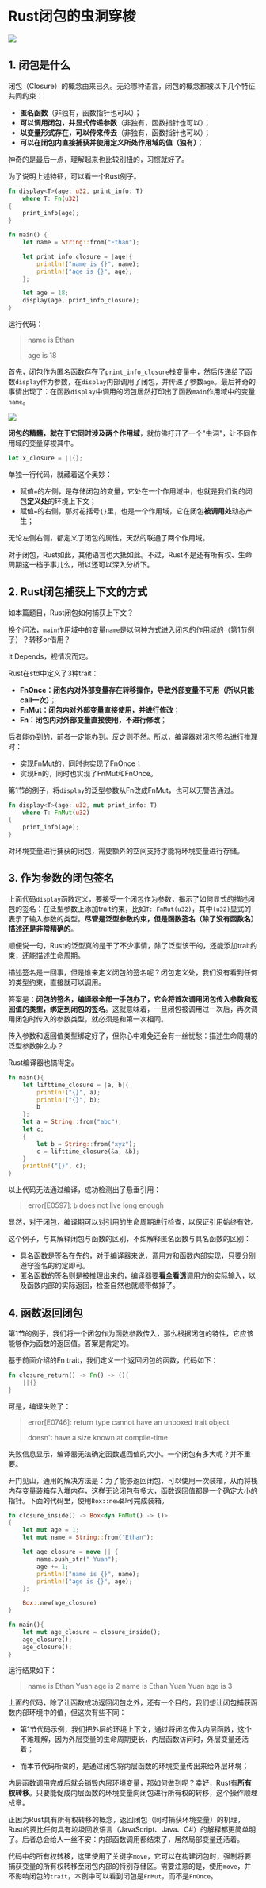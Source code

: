# Rust闭包的虫洞穿梭

![](img/closure.jpg)

## 1. 闭包是什么

闭包（Closure）的概念由来已久。无论哪种语言，闭包的概念都被以下几个特征共同约束：

- **匿名函数**（非独有，函数指针也可以）；
- **可以调用闭包，并显式传递参数**（非独有，函数指针也可以）；
- **以变量形式存在，可以传来传去**（非独有，函数指针也可以）；
- **可以在闭包内直接捕获并使用定义所处作用域的值（独有）**；

神奇的是最后一点，理解起来也比较别扭的，习惯就好了。

为了说明上述特征，可以看一个Rust例子。

```rust
fn display<T>(age: u32, print_info: T)
    where T: Fn(u32)
{
    print_info(age);
}

fn main() {
    let name = String::from("Ethan");

    let print_info_closure = |age|{
        println!("name is {}", name);
        println!("age is {}", age);
    };

    let age = 18;
    display(age, print_info_closure);
}
```

运行代码：

> name is Ethan
>
> age is 18

首先，闭包作为匿名函数存在了`print_info_closure`栈变量中，然后传递给了函数`display`作为参数，在`display`内部调用了闭包，并传递了参数`age`。最后神奇的事情出现了：在函数`display`中调用的闭包居然打印出了函数`main`作用域中的变量`name`。

![](img/wormhole_feat.jpg)

**闭包的精髓，就在于它同时涉及两个作用域**，就仿佛打开了一个"虫洞"，让不同作用域的变量穿梭其中。

```rust
let x_closure = ||{};
```

单独一行代码，就藏着这个奥妙：

- 赋值`=`的左侧，是存储闭包的变量，它处在一个作用域中，也就是我们说的闭包**定义处**的环境上下文；
- 赋值`=`的右侧，那对花括号`{}`里，也是一个作用域，它在闭包**被调用处**动态产生；

无论左侧右侧，都定义了闭包的属性，天然的联通了两个作用域。

对于闭包，Rust如此，其他语言也大抵如此。不过，Rust不是还有所有权、生命周期这一档子事儿么，所以还可以深入分析下。

## 2. Rust闭包捕获上下文的方式

如本篇题目，Rust闭包如何捕获上下文？

换个问法，`main`作用域中的变量`name`是以何种方式进入闭包的作用域的（第1节例子）？转移or借用？

It Depends，视情况而定。

Rust在std中定义了3种trait：

- **FnOnce：闭包内对外部变量存在转移操作，导致外部变量不可用（所以只能call一次）**；
- **FnMut：闭包内对外部变量直接使用，并进行修改**；
- **Fn：闭包内对外部变量直接使用，不进行修改**；

后者能办到的，前者一定能办到。反之则不然。所以，编译器对闭包签名进行推理时：

- 实现FnMut的，同时也实现了FnOnce；
- 实现Fn的，同时也实现了FnMut和FnOnce。

第1节的例子，将`display`的泛型参数从Fn改成FnMut，也可以无警告通过。

```rust
fn display<T>(age: u32, mut print_info: T)
    where T: FnMut(u32)
{
    print_info(age);
}
```

对环境变量进行捕获的闭包，需要额外的空间支持才能将环境变量进行存储。

## 3. 作为参数的闭包签名

上面代码`display`函数定义，要接受一个闭包作为参数，揭示了如何显式的描述闭包的签名：在泛型参数上添加trait约束，比如`T: FnMut(u32)`，其中`(u32)`显式的表示了输入参数的类型。**尽管是泛型参数约束，但是函数签名（除了没有函数名）描述还是非常精确的**。

顺便说一句，Rust的泛型真的是干了不少事情，除了泛型该干的，还能添加trait约束，还能描述生命周期。

描述签名是一回事，但是谁来定义闭包的签名呢？闭包定义处，我们没有看到任何的类型约束，直接就可以调用。

答案是：**闭包的签名，编译器全部一手包办了，它会将首次调用闭包传入参数和返回值的类型，绑定到闭包的签名**。这就意味着，一旦闭包被调用过一次后，再次调用闭包时传入的参数类型，就必须是和第一次相同。

传入参数和返回值类型绑定好了，但你心中难免还会有一丝忧愁：描述生命周期的泛型参数肿么办？

Rust编译器也搞得定。

```rust
fn main(){
	let lifttime_closure = |a, b|{
        println!("{}", a);
        println!("{}", b);
        b
    };
    let a = String::from("abc");
    let c;
    {
        let b = String::from("xyz");
        c = lifttime_closure(&a, &b);
    }
    println!("{}", c);
}
```

以上代码无法通过编译，成功检测出了悬垂引用：

> error[E0597]: `b` does not live long enough

显然，对于闭包，编译期可以对引用的生命周期进行检查，以保证引用始终有效。

这个例子，与其解释闭包与函数的区别，不如解释匿名函数与具名函数的区别：

- 具名函数是签名在先的，对于编译器来说，调用方和函数内部实现，只要分别遵守签名的约定即可。
- 匿名函数的签名则是被推理出来的，编译器要**看全看透**调用方的实际输入，以及函数内部的实际返回，检查自然也就顺带做掉了。

## 4. 函数返回闭包

第1节的例子，我们将一个闭包作为函数参数传入，那么根据闭包的特性，它应该能够作为函数的返回值。答案是肯定的。

基于前面介绍的Fn trait，我们定义一个返回闭包的函数，代码如下：

```rust
fn closure_return() -> Fn() -> (){
	||{}    
}
```

可是，编译失败了：

> error[E0746]: return type cannot have an unboxed trait object
>
> doesn't have a size known at compile-time

失败信息显示，编译器无法确定函数返回值的大小。一个闭包有多大呢？并不重要。

开门见山，通用的解决方法是：为了能够返回闭包，可以使用一次装箱，从而将栈内存变量装箱存入堆内存，这样无论闭包有多大，函数返回值都是一个确定大小的指针。下面的代码里，使用`Box::new`即可完成装箱。

```rust
fn closure_inside() -> Box<dyn FnMut() -> ()>
{
    let mut age = 1;
    let mut name = String::from("Ethan");

    let age_closure = move || {
        name.push_str(" Yuan");
        age += 1;
        println!("name is {}", name);
        println!("age is {}", age);
    };

    Box::new(age_closure)
}

fn main(){
    let mut age_closure = closure_inside();
    age_closure();
    age_closure();
}
```

运行结果如下：

> name is Ethan Yuan
> age is 2
> name is Ethan Yuan Yuan
> age is 3

上面的代码，除了让函数成功返回闭包之外，还有一个目的，我们想让闭包捕获函数内部环境中的值，但这次有些不同：

- 第1节代码示例，我们把外层的环境上下文，通过将闭包传入内层函数，这个不难理解，因为外层变量的生命周期更长，内层函数访问时，外层变量还活着；

- 而本节代码所做的，是通过闭包将内层函数的环境变量传出来给外层环境；

内层函数调用完成后就会销毁内层环境变量，那如何做到呢？幸好，Rust有**所有权转移**。只要能促成内层函数的环境变量向闭包进行所有权的转移，这个操作顺理成章。

正因为Rust具有所有权转移的概念，返回闭包（同时捕获环境变量）的机理，Rust的要比任何具有垃圾回收语言（JavaScript、Java、C#）的解释都更简单明了。后者总会给人一丝不安：内部函数调用都结束了，居然局部变量还活着。

代码中的所有权转移，这里使用了关键字`move`，它可以在构建闭包时，强制将要捕获变量的所有权转移至闭包内部的特别存储区。需要注意的是，使用`move`，并不影响闭包的`trait`，本例中可以看到闭包是`FnMut`，而不是`FnOnce`。







